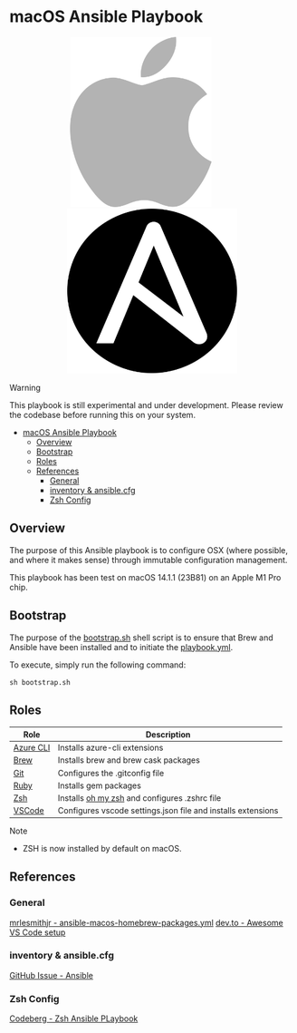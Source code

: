 # macOS Ansible Playbook

<p align="center">
    <img src="./imgs/apple_logo.png" width="250" height="300">
    &nbsp;&nbsp;&nbsp;&nbsp;&nbsp;&nbsp;&nbsp;&nbsp;&nbsp;
    <img src="./imgs/ansible_logo.png" width="300" height="290">
</p>

> [!WARNING]
> This playbook is still experimental and under development. Please review the
> codebase before running this on your system.

- [macOS Ansible Playbook](#macos-ansible-playbook)
  - [Overview](#overview)
  - [Bootstrap](#bootstrap)
  - [Roles](#roles)
  - [References](#references)
    - [General](#general)
    - [inventory \& ansible.cfg](#inventory--ansiblecfg)
    - [Zsh Config](#zsh-config)

## Overview

The purpose of this Ansible playbook is to configure OSX (where possible, and
where it makes sense) through immutable configuration management.

This playbook has been test on macOS 14.1.1 (23B81) on an Apple M1 Pro chip.

## Bootstrap

The purpose of the [bootstrap.sh](./bootstrap.sh) shell script is to ensure that
Brew and Ansible have been installed and to initiate the
[playbook.yml](./playbook.yml).

To execute, simply run the following command:

```commandline
sh bootstrap.sh
```

## Roles

| Role                               | Description                                                                         |
| ---------------------------------- | ----------------------------------------------------------------------------------- |
| [Azure CLI](./roles/azure_cli/)    | Installs azure-cli extensions                                                       |
| [Brew](./roles/brew/README.md)     | Installs brew and brew cask packages                                                |
| [Git](./roles/git/)                | Configures the .gitconfig file                                                      |
| [Ruby](./roles/ruby/)              | Installs gem packages                                                               |
| [Zsh](./roles/zsh/)                | Installs [oh my zsh](https://github.com/ohmyzsh/ohmyzsh) and configures .zshrc file |
| [VSCode](./roles/vscode/README.md) | Configures vscode settings.json file and installs extensions                        |

> [!NOTE]
> * ZSH is now installed by default on macOS.

## References

### General

[mrlesmithjr - ansible-macos-homebrew-packages.yml](https://gist.github.com/mrlesmithjr/f3c15fdd53020a71f55c2032b8be2eda)
[dev.to - Awesome VS Code setup](https://dev.to/pas8/best-vs-code-setup-20fe)

### inventory & ansible.cfg

[GitHub Issue - Ansible](https://github.com/ansible/ansible/issues/33132)

### Zsh Config

[Codeberg - Zsh Ansible PLaybook](https://codeberg.org/ansible_roles/oh_my_zsh/src/branch/main)
